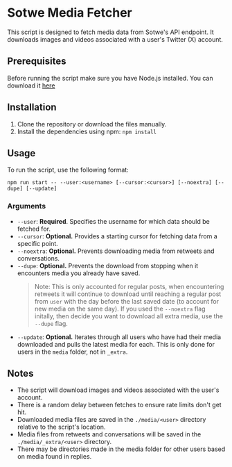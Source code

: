 # Sotwe Media Fetcher
This script is designed to fetch media data from Sotwe's API endpoint. It downloads images and videos associated with a user's Twitter (X) account.

## Prerequisites
Before running the script make sure you have Node.js installed. You can download it [here](https://nodejs.org/)

## Installation
1. Clone the repository or download the files manually.
2. Install the dependencies using npm: `npm install`

## Usage
To run the script, use the following format:
```
npm run start -- --user:<username> [--cursor:<cursor>] [--noextra] [--dupe] [--update]
```

### Arguments
- `--user`: **Required**. Specifies the username for which data should be fetched for.
- `--cursor`: **Optional.** Provides a starting cursor for fetching data from a specific point.
- `--noextra`: **Optional.** Prevents downloading media from retweets and conversations.
- `--dupe`: **Optional.** Prevents the download from stopping when it encounters media you already have saved. 
  > Note: This is only accounted for regular posts, when encountering retweets it will continue to download until reaching a regular post from `user` with the day before the last saved date (to account for new media on the same day). If you used the `--noextra` flag initally, then decide you want to download all extra media, use the `--dupe` flag.
- `--update`: **Optional.** Iterates through all users who have had their media downloaded and pulls the latest media for each. This is only done for users in the `media` folder, not in `_extra`.

## Notes
- The script will download images and videos associated with the user's account.
- There is a random delay between fetches to ensure rate limits don't get hit.
- Downloaded media files are saved in the `./media/<user>` directory relative to the script's location.
- Media files from retweets and conversations will be saved in the `./media/_extra/<user>` directory.
- There may be directories made in the media folder for other users based on media found in replies.